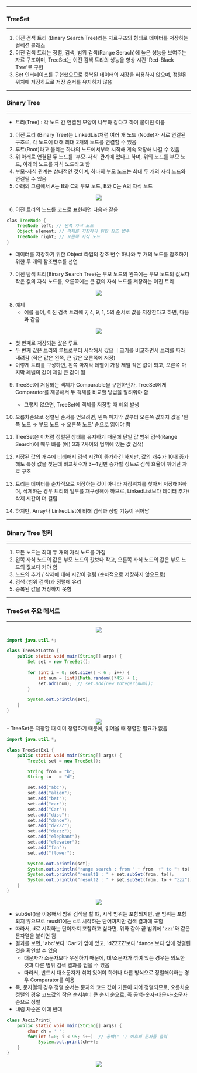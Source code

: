 -----
### TreeSet
-----
1. 이진 검색 트리 (Binary Search Tree)라는 자료구조의 형태로 데이터를 저장하는 컬렉션 클래스
2. 이진 검색 트리는 정렬, 검색, 범위 검색(Range Serach)에 높은 성능을 보여주는 자료 구조이며, TreeSet는 이진 검색 트리의 성능을 향상 시킨 'Red-Black Tree'로 구현
3. Set 인터페이스를 구현했으므로 중복된 데이터의 저장을 허용하지 않으며, 정렬된 위치에 저장하므로 저장 순서를 유지하지 않음

-----
### Binary Tree
-----
* 트리(Tree) : 각 노드 간 연결된 모양이 나무와 같다고 하여 붙여진 이름

1. 이진 트리 (Binary Tree)는 LinkedList처럼 여러 개 노드 (Node)가 서로 연결된 구조로, 각 노드에 대해 최대 2개의 노드를 연결할 수 있음
2. 루트(Root)라고 불리는 하나의 노드에서부터 시작해 계속 확장해 나갈 수 있음
3. 위 아래로 연결된 두 노드를 '부모-자식' 관계에 있다고 하며, 위의 노드를 부모 노드, 아래의 노드를 자식 노드라고 함
4. 부모-자식 관계는 상대적인 것이며, 하나의 부모 노드는 최대 두 개의 자식 노드와 연결될 수 있음
5. 아래의 그림에서 A는 B와 C의 부모 노드, B와 C는 A의 자식 노드
<div align="center">
<img src="https://github.com/sooyounghan/HTTP/assets/34672301/cddb819f-db52-4277-a58a-acf63faa8129">
</div>

6. 이진 트리의 노드를 코드로 표현하면 다음과 같음
```java
clas TreeNode {
    TreeNode left; // 왼쪽 자식 노드
    Object element; // 객체를 저장하기 위한 참조 변수
    TreeNode right; // 오른쪽 자식 노드
}
```
  - 데이터를 저장하기 위한 Object 타입의 참조 변수 하나와 두 개의 노드를 참조하기 위한 두 개의 참조변수를 선언

7. 이진 탐색 트리(Binary Search Tree)는 부모 노드의 왼쪽에는 부모 노드의 값보다 작은 값의 자식 노드를, 오른쪽에는 큰 값의 자식 노드를 저장하는 이진 트리
<div align="center">
<img src="https://github.com/sooyounghan/HTTP/assets/34672301/6eaa4370-ca5b-4b3c-896b-2e9fc53832bf">
</div>

8. 예제
   - 예를 들어, 이진 검색 트리에 7, 4, 9, 1, 5의 순서로 값을 저장한다고 하면, 다음과 같음
<div align="center">
<img src="https://github.com/sooyounghan/HTTP/assets/34672301/134b6257-fa8b-4605-857e-435c937e45b3">
</div>

   - 첫 번쨰로 저장되는 값은 루트
   - 두 번째 값은 트리의 루트로부터 시작해서 값으 ㅣ크기를 비교하면서 트리를 따라 내려감 (작은 값은 왼쪽, 큰 값은 오른쪽에 저장)
   - 이렇게 트리를 구성하면, 왼쪽 마지막 레벨이 가장 제일 작은 값이 되고, 오른쪽 마지막 레벨의 값이 제일 큰 값이 됨

9. TreeSet에 저장되는 객체가 Comparable을 구현하던가, TreeSet에게 Comparator를 제공해서 두 객체를 비교할 방법을 알려줘야 함
    - 그렇지 않으면, TreeSet에 객체를 저장할 때 예외 발생

10. 오름차순으로 정렬된 순서를 얻으려면, 왼쪽 마지막 값부터 오른쪽 값까지 값을 '왼쪽 노드 → 부모 노드 → 오른쪽 노드' 순으로 읽어야 함
11. TreeSet은 이처럼 정렬된 상태를 유지하기 때문에 단일 값 범위 검색(Range Search)에 매우 빠름 (예) 3과 7사이의 범위에 있는 값 검색)
12. 저장된 값의 개수에 비례해서 검색 시간이 증가하긴 하지만, 값의 개수가 10배 증가해도 특정 값을 찾는데 비교횟수가 3~4번만 증가할 정도로 검색 효율이 뛰어난 자료 구조
13. 트리는 데이터를 순차적으로 저장하는 것이 아니라 저장위치를 찾아서 저장해야하며, 삭제하는 경우 트리의 일부를 재구성해야 하므로, LinkedList보다 데이터 추가/삭제 시간이 더 걸림
14. 하지만, Array나 LinkedList에 비해 검색과 정렬 기능이 뛰어남

-----
### Binary Tree 정리
-----
1. 모든 노드는 최대 두 개의 자식 노드를 가짐
2. 왼쪽 자식 노드의 값은 부모 노드의 값보다 작고, 오른쪽 자식 노드의 값은 부모 노드의 값보다 커야 함
3. 노드의 추가 / 삭제에 대해 시간이 걸림 (순차적으로 저장하지 않으므로)
4. 검색 (범위 검색)과 정렬에 유리
5. 중복된 값을 저장하지 못함

-----
### TreeSet 주요 메서드
-----
<div align="center">
<img src="https://github.com/sooyounghan/HTTP/assets/34672301/fdfa6d18-e736-4340-88b1-f8ec9c992b0b">
</div>

```java
import java.util.*;

class TreeSetLotto {
	public static void main(String[] args) {
		Set set = new TreeSet();
		
		for (int i = 0; set.size() < 6 ; i++) {
			int num = (int)(Math.random()*45) + 1;
			set.add(num);  // set.add(new Integer(num));
		}

		System.out.println(set);
	}
}
```
<div align="center">
<img src="https://github.com/sooyounghan/HTTP/assets/34672301/2aa97648-d278-4b21-8d46-05f02f1d9187">
</div>
  - TreeSet은 저장할 때 이미 정렬하기 때문에, 읽어올 때 정렬할 필요가 없음

```java
import java.util.*;

class TreeSetEx1 {
	public static void main(String[] args) {
		TreeSet set = new TreeSet();

		String from = "b";
		String to	= "d";

		set.add("abc");
		set.add("alien");
		set.add("bat");
		set.add("car");
		set.add("Car");
		set.add("disc");
		set.add("dance");
		set.add("dZZZZ");
		set.add("dzzzz");
		set.add("elephant");
		set.add("elevator");
		set.add("fan");
		set.add("flower");

		System.out.println(set);
		System.out.println("range search : from " + from  +" to "+ to);
		System.out.println("result1 : " + set.subSet(from, to));
		System.out.println("result2 : " + set.subSet(from, to + "zzz"));
	}
}
```
<div align="center">
<img src="https://github.com/sooyounghan/HTTP/assets/34672301/b7bf705b-900f-4ca3-a861-69ab7b4d7a68">
</div>

  - subSet()을 이용해서 범위 검색을 할 떄, 시작 범위는 포함되지만, 끝 범위는 포함되지 않으므로 reuslt1에는 c로 시작하는 단어까지만 검색 결과에 포함
  - 따라서, d로 시작하는 단어까지 포함하고 싶다면, 위와 같아 끝 범위에 'zzz'와 같은 문자열을 붙이면 됨
  - 결과를 보면, 'abc'보다 'Car'가 앞에 있고, 'dZZZZ'보다 'dance'보다 앞에 정렬된 것을 확인할 수 있음
    + 대문자가 소문자보다 우선하기 때문에, 대/소문자가 섞여 있는 경우는 의도한 것과 다른 범위 검색 결과를 얻을 수 있음
    + 따라서, 반드시 대소문자가 섞여 있어야 하거나 다른 방식으로 정렬해야하는 경우 Comparator를 이용
  - 즉, 문자열의 경우 정렬 순서는 문자의 코드 값이 기준이 되어 정렬되므로, 오름차순 정렬의 경우 코드값의 작은 순서부터 큰 순서 순으로, 즉 공백-숫자-대문자-소문자 순으로 정렬
  - 내림 차순은 이에 반대

```java
class AsciiPrint{
	public static void main(String[] args) {
		char ch = ' ';
		for(int i=0; i < 95; i++)  // 공백(' ') 이후의 문자들 출력
			System.out.print(ch++);
	}
}
```
<div align="center">
<img src="https://github.com/sooyounghan/HTTP/assets/34672301/ef524b0c-f0c0-4f59-b6c5-063f5438c8ac">
</div>





